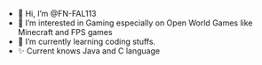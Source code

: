 - 👋 Hi, I’m @FN-FAL113
- 👀 I’m interested in Gaming especially on Open World Games like Minecraft and FPS games
- 🌱 I’m currently learning coding stuffs.
- ✨ Current knows Java and C language

<!---
FN-FAL113/FN-FAL113 is a ✨ special ✨ repository because its `README.md` (this file) appears on your GitHub profile.
You can click the Preview link to take a look at your changes.
--->
